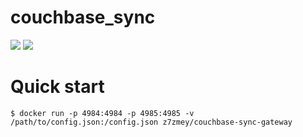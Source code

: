 # couchbase_sync

[![](https://images.microbadger.com/badges/image/keyax/couchbase_sync.svg)](https://microbadger.com/images/keyax/couchbase_sync "Get your own image badge on microbadger.com")   [![](https://images.microbadger.com/badges/version/keyax/couchbase_sync.svg)](https://microbadger.com/images/keyax/couchbase_sync "Get your own version badge on microbadger.com")

# Quick start

```
$ docker run -p 4984:4984 -p 4985:4985 -v /path/to/config.json:/config.json z7zmey/couchbase-sync-gateway
```
